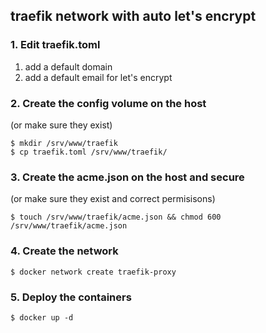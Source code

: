 ## traefik network with auto let's encrypt


### 1. Edit traefik.toml

1. add a default domain 
1. add a default email for let's encrypt

### 2. Create the config volume on the host
(or make sure they exist)

```
$ mkdir /srv/www/traefik
$ cp traefik.toml /srv/www/traefik/
```

### 3. Create the acme.json on the host and secure
(or make sure they exist and correct permisisons)

```
$ touch /srv/www/traefik/acme.json && chmod 600 /srv/www/traefik/acme.json
```

### 4. Create the network

```
$ docker network create traefik-proxy
```

### 5. Deploy the containers

```
$ docker up -d
```
